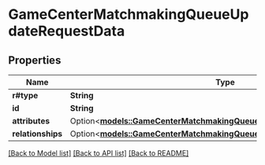 # GameCenterMatchmakingQueueUpdateRequestData

## Properties

Name | Type | Description | Notes
------------ | ------------- | ------------- | -------------
**r#type** | **String** |  | 
**id** | **String** |  | 
**attributes** | Option<[**models::GameCenterMatchmakingQueueUpdateRequestDataAttributes**](GameCenterMatchmakingQueueUpdateRequest_data_attributes.md)> |  | [optional]
**relationships** | Option<[**models::GameCenterMatchmakingQueueRelationships**](GameCenterMatchmakingQueue_relationships.md)> |  | [optional]

[[Back to Model list]](../README.md#documentation-for-models) [[Back to API list]](../README.md#documentation-for-api-endpoints) [[Back to README]](../README.md)


